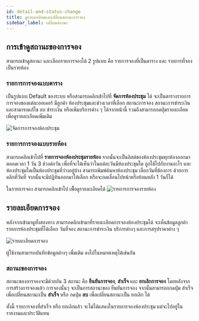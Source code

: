 ```yaml
---
id: detail-and-status-change
title: ดูรายละเอียดและเปลี่ยนสถานะการจอง
sidebar_label: เปลี่ยนสถานะ
---
```


## การเข้าดูสถานะของการจอง

สามารถเข้าดูสถานะ และเลือกรายการจองได้ 2 รูปแบบ คือ รายการจองที่เป็นตาราง และ รายการที่จองเป็นรายห้อง

### รายการการจองแบบตาราง

เป็นรูปแบบ Default ของระบบ หรือสามารถคลิกเข้าไปที่ **จัดการห้องประชุม** ได้ จะเป็นตารางรายการการจองของแต่ละออเดอร์ มีลูกค้า ห้องประชุมและช่วงเวลาที่เลือก สถานะการจอง สถานะการชำระเงิน และสามารถแก่้ไข ลบ ชำระเงิน หรือเพิ่มบริการต่าง ๆ ได้จากหน้านี้ รวมถึงสามารถกดปุ่มรายละเอียด เพื่อดูรายละเอียดเพิ่มเติม

![จัดการการจองห้องประชุม](/img/meeting-room/create-order/2.png)

### รายการการจองแบบรายห้อง

สามารถคลิกเข้าไปที่ **รายการจองห้องประชุมรายห้อง** จากนั้นจะเป็นลิสต์ของห้องประชุมทุกห้องออกมาตลอดเวลา 1 วัน 3 ช่วงต่อวัน เพื่อที่จะได้เห็นว่าในแต่ละวันมีห้องประชุมใด ถูกใช้ไปกับงานอะไร และห้องประชุมใดเป็นห้องประชุมที่ว่างอยู่บ้าง สามารถพิมพ์ค้นหาห้องประชุม เลือกวันที่ต้องการ ด้วยการคลิกที่วันที่ จากนั้นจะมีปฏิทินออกมาให้เลือก หรือจะกดเลื่อนไปหน้าหรือย้อนหลัง 1 วันก็ได้

ในรายการจอง สามารถคลิกเข้าไป เพืื่อดูรายละเอียดได้
![รายการการจองรายห้อง](/img/meeting-room/detail/1.png)

## รายละเอียดการจอง

หลังจากเข้ามาดูทั้งสองทาง สามารถคลิกเข้ามาที่รายละเอียดการจองห้องประชุมได้ จะเห็นข้อมูลลูกค้า รายการห้องประชุมที่ได้เลือก วันที่จอง สถานะการชำระเงิน บริการต่างๆ และการสรุปราคาต่าง ๆ

![รายละเอียดการจอง](/img/meeting-room/detail/2.png)

ผู้ใช้งานสามารถบันทึกข้อมูลต่างๆ เพื่มเติม ลงไปในหมายเหตุได้เช่นกัน

### สถานะของการจอง

สถานะของการจองจะมีด้วยกัน 3 สถานะ คือ **ยืนยันการจอง**, **สำเร็จ** และ **ยกเลิกการจอง** โดยหลังจากการสร้างการจองแล้ว การจองนั้นๆ จะเป็นการสถานะของ ยืนยันการจอง จากนั้นสามารถกกดปุ่ม สำเร็จ เพื่อเปลี่ยนสถานะเป็น **สำเร็จ** หรือ กดปุ่ม **ลบ** เพื่อเปลี่ยนสถานะเป็น ยกเลิก ได้

ทั้งนี้ รายการจองที่สำเร็จ หรือ ยกเลิกแล้ว จะไม่ได้แสดงในรายการจองห้องประชุม แต่จะไปอยู่ในรายงานและประวัติแทน
